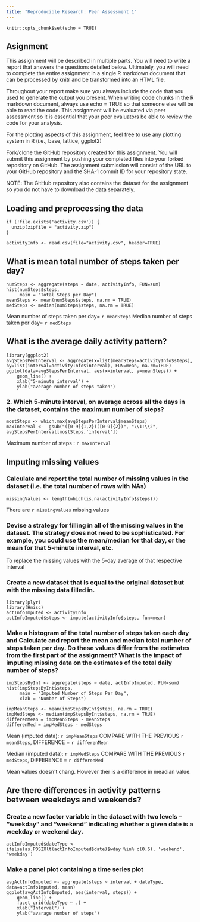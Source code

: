 ```yaml
---
title: "Reproducible Research: Peer Assessment 1"
---
```


```{r setup, include=FALSE}
knitr::opts_chunk$set(echo = TRUE)
```

## Asignment

This assignment will be described in multiple parts. You will need to write a report that answers the questions detailed below. Ultimately, you will need to complete the entire assignment in a single R markdown document that can be processed by knitr and be transformed into an HTML file.

Throughout your report make sure you always include the code that you used to generate the output you present. When writing code chunks in the R markdown document, always use echo = TRUE so that someone else will be able to read the code. This assignment will be evaluated via peer assessment so it is essential that your peer evaluators be able to review the code for your analysis.

For the plotting aspects of this assignment, feel free to use any plotting system in R (i.e., base, lattice, ggplot2)

Fork/clone the GitHub repository created for this assignment. You will submit this assignment by pushing your completed files into your forked repository on GitHub. The assignment submission will consist of the URL to your GitHub repository and the SHA-1 commit ID for your repository state.

NOTE: The GitHub repository also contains the dataset for the assignment so you do not have to download the data separately.

## Loading and preprocessing the data

```{r}
if (!file.exists('activity.csv')) {
  unzip(zipfile = "activity.zip")
}

activityInfo <- read.csv(file="activity.csv", header=TRUE)
```

## What is mean total number of steps taken per day?

```{r}
numSteps <- aggregate(steps ~ date, activityInfo, FUN=sum)
hist(numSteps$steps,
     main = "Total Steps per Day")
meanSteps <- mean(numSteps$steps, na.rm = TRUE)
medSteps <- median(numSteps$steps, na.rm = TRUE)
```

Mean number of steps taken per day= `r meanSteps`
Median number of steps taken per day= `r medSteps`

## What is the average daily activity pattern?

```{r}
library(ggplot2)
avgStepsPerInterval <- aggregate(x=list(meanSteps=activityInfo$steps), by=list(interval=activityInfo$interval), FUN=mean, na.rm=TRUE)
ggplot(data=avgStepsPerInterval, aes(x=interval, y=meanSteps)) +
    geom_line() +
    xlab("5-minute interval") +
    ylab("average number of steps taken") 
```

### 2. Which 5-minute interval, on average across all the days in the dataset, contains the maximum number of steps?

```{r}
mostSteps <- which.max(avgStepsPerInterval$meanSteps)
maxInterval <-  gsub("([0-9]{1,2})([0-9]{2})", "\\1:\\2", avgStepsPerInterval[mostSteps,'interval'])
```

Maximum number of steps : `r maxInterval`

## Imputing missing values

### Calculate and report the total number of missing values in the dataset (i.e. the total number of rows with NAs)

```{r}
missingValues <- length(which(is.na(activityInfo$steps)))
```

There are `r missingValues` missing values

### Devise a strategy for filling in all of the missing values in the dataset. The strategy does not need to be sophisticated. For example, you could use the mean/median for that day, or the mean for that 5-minute interval, etc.

To replace the missing values with the 5-day average of that respective interval

### Create a new dataset that is equal to the original dataset but with the missing data filled in.

```{r}
library(plyr)
library(Hmisc)
actInfoImputed <- activityInfo
actInfoImputed$steps <- impute(activityInfo$steps, fun=mean)
```


### Make a histogram of the total number of steps taken each day and Calculate and report the mean and median total number of steps taken per day. Do these values differ from the estimates from the first part of the assignment? What is the impact of imputing missing data on the estimates of the total daily number of steps?

```{r}
impStepsByInt <- aggregate(steps ~ date, actInfoImputed, FUN=sum)
hist(impStepsByInt$steps,
     main = "Imputed Number of Steps Per Day",
     xlab = "Number of Steps")
```
```{r}
impMeanSteps <- mean(impStepsByInt$steps, na.rm = TRUE)
impMedSteps <- median(impStepsByInt$steps, na.rm = TRUE)
differenMean = impMeanSteps - meanSteps
differenMed = impMedSteps - medSteps
```

Mean (imputed data): `r impMeanSteps`  COMPARE WITH THE PREVIOUS `r meanSteps`, DIFFERENCE = `r differenMean`

Median (imputed data): `r impMedSteps`  COMPARE WITH THE PREVIOUS `r medSteps`, DIFFERENCE = `r differenMed`

Mean values doesn't chang. However ther is a difference in meadian value.

## Are there differences in activity patterns between weekdays and weekends?

### Create a new factor variable in the dataset with two levels – “weekday” and “weekend” indicating whether a given date is a weekday or weekend day.

```{r}
actInfoImputed$dateType <-  ifelse(as.POSIXlt(actInfoImputed$date)$wday %in% c(0,6), 'weekend', 'weekday')
```

### Make a panel plot containing a time series plot

```{r}
avgActInfoImputed <- aggregate(steps ~ interval + dateType, data=actInfoImputed, mean)
ggplot(avgActInfoImputed, aes(interval, steps)) + 
    geom_line() + 
    facet_grid(dateType ~ .) +
    xlab("Interval") + 
    ylab("avarage number of steps")
```
